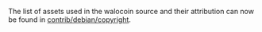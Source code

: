 The list of assets used in the walocoin source and their attribution can now be found in [contrib/debian/copyright](../contrib/debian/copyright).

